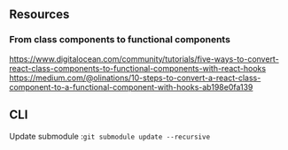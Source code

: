 ## Resources
### From class components to functional components
https://www.digitalocean.com/community/tutorials/five-ways-to-convert-react-class-components-to-functional-components-with-react-hooks
https://medium.com/@olinations/10-steps-to-convert-a-react-class-component-to-a-functional-component-with-hooks-ab198e0fa139
## CLI
 Update submodule :```git submodule update --recursive```